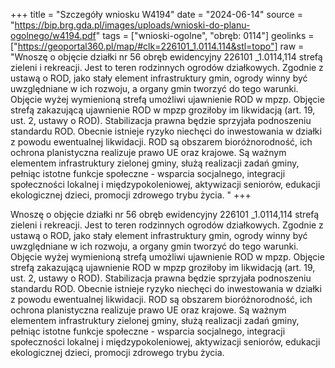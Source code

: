 +++
title = "Szczegóły wniosku W4194"
date = "2024-06-14"
source = "https://bip.brg.gda.pl/images/uploads/wnioski-do-planu-ogolnego/w4194.pdf"
tags = ["wnioski-ogolne", "obręb: 0114"]
geolinks = ["https://geoportal360.pl/map/#clk=226101_1.0114.114&stl=topo"]
raw = "Wnoszę o objęcie działki nr 56 obręb ewidencyjny 226101 _1.0114,114 strefą zieleni i rekreacji. Jest to teren rodzinnych ogrodów działkowych. Zgodnie z ustawą o ROD, jako stały element infrastruktury gmin, ogrody winny być uwzględniane w ich rozwoju, a organy gmin tworzyć do tego warunki. Objęcie wyżej wymienioną strefą umożliwi ujawnienie ROD w mpzp. Objęcie strefą zakazującą ujawnienie ROD w mpzp groziłoby im likwidacją (art. 19, ust. 2, ustawy o ROD). Stabilizacja prawna będzie sprzyjała podnoszeniu standardu ROD. Obecnie istnieje ryzyko niechęci do inwestowania w działki z powodu ewentualnej likwidacji. ROD są obszarem bioróżnorodność, ich ochrona planistyczna realizuje prawo UE oraz krajowe. Są ważnym elementem infrastruktury zielonej gminy, służą realizacji zadań gminy, pełniąc istotne funkcje społeczne - wsparcia socjalnego, integracji społeczności lokalnej i międzypokoleniowej, aktywizacji seniorów, edukacji ekologicznej dzieci, promocji zdrowego trybu życia. "
+++

Wnoszę o objęcie działki nr 56 obręb ewidencyjny 226101 _1.0114,114 strefą zieleni i
rekreacji. Jest to teren rodzinnych ogrodów działkowych. Zgodnie z ustawą o ROD, jako stały
element infrastruktury gmin, ogrody winny być uwzględniane w ich rozwoju, a organy gmin
tworzyć do tego warunki. Objęcie wyżej wymienioną strefą umożliwi ujawnienie ROD w mpzp.
Objęcie strefą zakazującą ujawnienie ROD w mpzp groziłoby im likwidacją (art. 19, ust. 2,
ustawy o ROD). Stabilizacja prawna będzie sprzyjała podnoszeniu standardu ROD. Obecnie
istnieje ryzyko niechęci do inwestowania w działki z powodu ewentualnej likwidacji. ROD są
obszarem bioróżnorodność, ich ochrona planistyczna realizuje prawo UE oraz krajowe. Są
ważnym elementem infrastruktury zielonej gminy, służą realizacji zadań gminy, pełniąc istotne
funkcje społeczne - wsparcia socjalnego, integracji społeczności lokalnej i międzypokoleniowej,
aktywizacji seniorów, edukacji ekologicznej dzieci, promocji zdrowego trybu życia.



